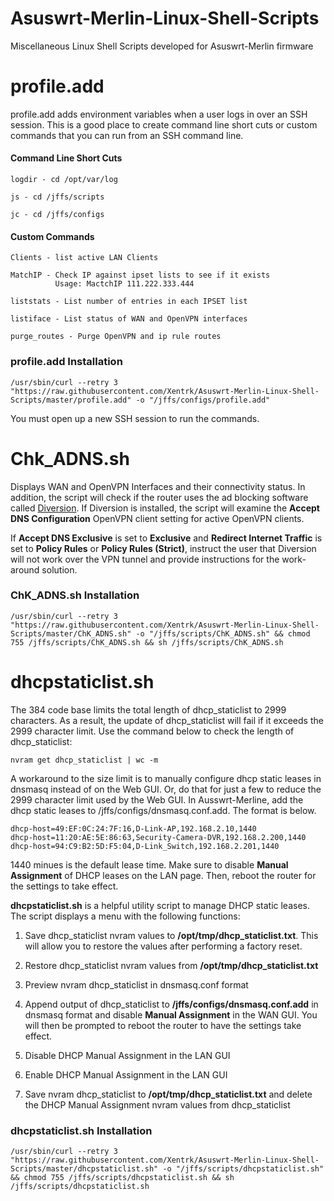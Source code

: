 # Asuswrt-Merlin-Linux-Shell-Scripts
Miscellaneous Linux Shell Scripts developed for Asuswrt-Merlin firmware

# profile.add

profile.add adds environment variables when a user logs in over an SSH session.  This is a good place to create command line short cuts or custom commands that you can run from an SSH command line.

#### Command Line Short Cuts
```
logdir - cd /opt/var/log

js - cd /jffs/scripts

jc - cd /jffs/configs
```

#### Custom Commands
```
Clients - list active LAN Clients

MatchIP - Check IP against ipset lists to see if it exists
          Usage: MactchIP 111.222.333.444

liststats - List number of entries in each IPSET list

listiface - List status of WAN and OpenVPN interfaces

purge_routes - Purge OpenVPN and ip rule routes
```

### profile.add Installation
````
/usr/sbin/curl --retry 3 "https://raw.githubusercontent.com/Xentrk/Asuswrt-Merlin-Linux-Shell-Scripts/master/profile.add" -o "/jffs/configs/profile.add"
````
You must open up a new SSH session to run the commands.

# Chk_ADNS.sh

Displays WAN and OpenVPN Interfaces and their connectivity status.  In addition, the script will check if the router uses the ad blocking software called [Diversion](https://diversion.ch). If Diversion is installed, the script will examine the **Accept DNS Configuration** OpenVPN client setting for active OpenVPN clients.

If **Accept DNS Exclusive** is set to **Exclusive** and **Redirect Internet Traffic** is set to **Policy Rules** or
**Policy Rules (Strict)**, instruct the user that Diversion will not work over the VPN tunnel and provide instructions for the work-around solution.

### ChK_ADNS.sh Installation
````
/usr/sbin/curl --retry 3 "https://raw.githubusercontent.com/Xentrk/Asuswrt-Merlin-Linux-Shell-Scripts/master/ChK_ADNS.sh" -o "/jffs/scripts/ChK_ADNS.sh" && chmod 755 /jffs/scripts/ChK_ADNS.sh && sh /jffs/scripts/ChK_ADNS.sh
````

# dhcpstaticlist.sh

The 384 code base limits the total length of dhcp_staticlist to 2999 characters. As a result, the update of dhcp_staticlist will fail if it exceeds the 2999 character limit. Use the command below to check the length of dhcp_staticlist:

````
nvram get dhcp_staticlist | wc -m
````

A workaround to the size limit is to manually configure dhcp static leases in dnsmasq instead of on the Web GUI. Or, do that for just a few to reduce the 2999 character limit used by the Web GUI. In Ausswrt-Merline, add the dhcp static leases to /jffs/configs/dnsmasq.conf.add. The format is below.  

````
dhcp-host=49:EF:0C:24:7F:16,D-Link-AP,192.168.2.10,1440
dhcp-host=11:20:AE:5E:86:63,Security-Camera-DVR,192.168.2.200,1440
dhcp-host=94:C9:B2:5D:F5:04,D-Link_Switch,192.168.2.201,1440
````

1440 minues is the default lease time. Make sure to disable **Manual Assignment** of DHCP leases on the LAN page. Then, reboot the router for the settings to take effect.

**dhcpstaticlist.sh** is a helpful utility script to manage DHCP static leases. The script displays a menu with the following functions:

1. Save dhcp_staticlist nvram values to **/opt/tmp/dhcp_staticlist.txt**. This will allow you to restore the values after performing a factory reset.

2. Restore dhcp_staticlist nvram values from **/opt/tmp/dhcp_staticlist.txt**

3. Preview nvram dhcp_staticlist in dnsmasq.conf format

4. Append output of dhcp_staticlist to **/jffs/configs/dnsmasq.conf.add** in dnsmasq format and disable **Manual Assignment** in the WAN GUI. You will then be prompted to reboot the router to have the settings take effect.

5. Disable DHCP Manual Assignment in the LAN GUI

6. Enable DHCP Manual Assignment in the LAN GUI

7. Save nvram dhcp_staticlist to **/opt/tmp/dhcp_staticlist.txt** and delete the DHCP Manual Assignment nvram values from dhcp_staticlist

### dhcpstaticlist.sh Installation
````
/usr/sbin/curl --retry 3 "https://raw.githubusercontent.com/Xentrk/Asuswrt-Merlin-Linux-Shell-Scripts/master/dhcpstaticlist.sh" -o "/jffs/scripts/dhcpstaticlist.sh" && chmod 755 /jffs/scripts/dhcpstaticlist.sh && sh /jffs/scripts/dhcpstaticlist.sh
````
